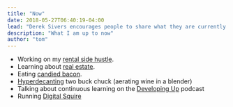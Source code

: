 ```yaml
---
title: "Now"
date: 2018-05-27T06:40:19-04:00
lead: "Derek Sivers encourages people to share what they are currently doing. This is my now page. I am up to a bunch of things right now, atop the list is trying to become a better digital marketer by building more content."
description: "What I am up to now"
author: "tom"
---
```


- Working on my <a href="https://tomfeeley.com/omni-storage/">rental side hustle</a>.
- Learning about <a href="/real-estate-terms/">real estate</a>.
- Eating <a href="/candied-bacon/">candied bacon</a>.
- <a href="/hyperdecanting/">Hyperdecanting</a> two buck chuck (aerating wine in a blender)
- Talking about continuous learning on the <a href="http://www.developingup.com/27">Developing Up</a> podcast
- Running [Digital Squire](https://www.thedigitalsquire.com/)
